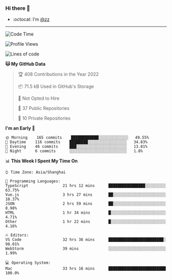 ### Hi there 👋

- :octocat: I’m [@zz](https://github.com/holazz)

---

<!--START_SECTION:waka-->
![Code Time](http://img.shields.io/badge/Code%20Time-0%20secs-blue)

![Profile Views](http://img.shields.io/badge/Profile%20Views-99-blue)

![Lines of code](https://img.shields.io/badge/From%20Hello%20World%20I%27ve%20Written-734%20Thousand%20lines%20of%20code-blue)

**🐱 My GitHub Data** 

> 🏆 408 Contributions in the Year 2022
 > 
> 📦 71.5 kB Used in GitHub's Storage 
 > 
> 🚫 Not Opted to Hire
 > 
> 📜 37 Public Repositories 
 > 
> 🔑 10 Private Repositories  
 > 
**I'm an Early 🐤** 

```text
🌞 Morning    165 commits    ████████████░░░░░░░░░░░░░   49.55% 
🌆 Daytime    116 commits    ████████░░░░░░░░░░░░░░░░░   34.83% 
🌃 Evening    46 commits     ███░░░░░░░░░░░░░░░░░░░░░░   13.81% 
🌙 Night      6 commits      ░░░░░░░░░░░░░░░░░░░░░░░░░   1.8%

```


📊 **This Week I Spent My Time On** 

```text
⌚︎ Time Zone: Asia/Shanghai

💬 Programming Languages: 
TypeScript               21 hrs 12 mins      ████████████████░░░░░░░░░   63.75% 
Vue.js                   3 hrs 27 mins       ██░░░░░░░░░░░░░░░░░░░░░░░   10.37% 
JSON                     2 hrs 59 mins       ██░░░░░░░░░░░░░░░░░░░░░░░   8.98% 
HTML                     1 hr 34 mins        █░░░░░░░░░░░░░░░░░░░░░░░░   4.71% 
Other                    1 hr 22 mins        █░░░░░░░░░░░░░░░░░░░░░░░░   4.16%

🔥 Editors: 
VS Code                  32 hrs 36 mins      ████████████████████████░   98.01% 
WebStorm                 39 mins             ░░░░░░░░░░░░░░░░░░░░░░░░░   1.99%

💻 Operating System: 
Mac                      33 hrs 16 mins      █████████████████████████   100.0%

```


<!--END_SECTION:waka-->
